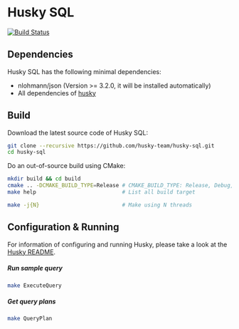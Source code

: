 Husky SQL
=========

[![Build Status](https://travis-ci.org/TatianaJin/husky-sql.svg?branch=master)](https://travis-ci.org/TatianaJin/husky-sql)

Dependencies
-------------
Husky SQL has the following minimal dependencies:

* nlohmann/json (Version >= 3.2.0, it will be installed automatically)
* All dependencies of [husky](https://github.com/husky-team/husky)

Build
-------------
Download the latest source code of Husky SQL:

```bash
git clone --recursive https://github.com/husky-team/husky-sql.git
cd husky-sql
```

Do an out-of-source build using CMake:

```bash
mkdir build && cd build
cmake .. -DCMAKE_BUILD_TYPE=Release # CMAKE_BUILD_TYPE: Release, Debug, RelWithDebInfo
make help                           # List all build target

make -j{N}                          # Make using N threads
```

Configuration & Running
-------------
For information of configuring and running Husky, please take a look at the [Husky README](https://github.com/husky-team/husky/blob/master/README.md).

##### Run sample query
```bash
make ExecuteQuery
```

##### Get query plans
```bash
make QueryPlan
```
